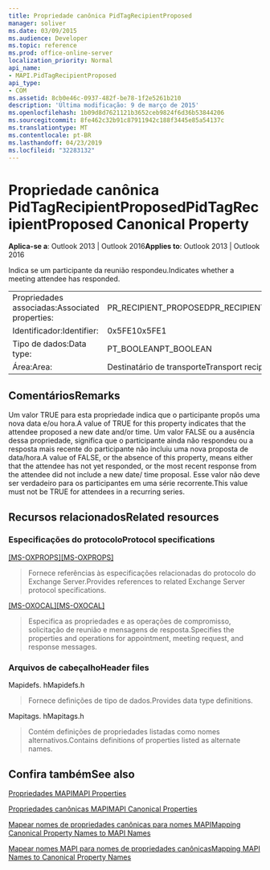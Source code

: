 ```yaml
---
title: Propriedade canônica PidTagRecipientProposed
manager: soliver
ms.date: 03/09/2015
ms.audience: Developer
ms.topic: reference
ms.prod: office-online-server
localization_priority: Normal
api_name:
- MAPI.PidTagRecipientProposed
api_type:
- COM
ms.assetid: 8cb0e46c-0937-482f-be78-1f2e5261b210
description: 'Última modificação: 9 de março de 2015'
ms.openlocfilehash: 1b09d8d7621121b3652ceb9824f6d36b53844206
ms.sourcegitcommit: 8fe462c32b91c87911942c188f3445e85a54137c
ms.translationtype: MT
ms.contentlocale: pt-BR
ms.lasthandoff: 04/23/2019
ms.locfileid: "32283132"
---
```

# <a name="pidtagrecipientproposed-canonical-property"></a><span data-ttu-id="58489-103">Propriedade canônica PidTagRecipientProposed</span><span class="sxs-lookup"><span data-stu-id="58489-103">PidTagRecipientProposed Canonical Property</span></span>

  
  
<span data-ttu-id="58489-104">**Aplica-se a**: Outlook 2013 | Outlook 2016</span><span class="sxs-lookup"><span data-stu-id="58489-104">**Applies to**: Outlook 2013 | Outlook 2016</span></span> 
  
<span data-ttu-id="58489-105">Indica se um participante da reunião respondeu.</span><span class="sxs-lookup"><span data-stu-id="58489-105">Indicates whether a meeting attendee has responded.</span></span>
  
|||
|:-----|:-----|
|<span data-ttu-id="58489-106">Propriedades associadas:</span><span class="sxs-lookup"><span data-stu-id="58489-106">Associated properties:</span></span>  <br/> |<span data-ttu-id="58489-107">PR_RECIPIENT_PROPOSED</span><span class="sxs-lookup"><span data-stu-id="58489-107">PR_RECIPIENT_PROPOSED</span></span>  <br/> |
|<span data-ttu-id="58489-108">Identificador:</span><span class="sxs-lookup"><span data-stu-id="58489-108">Identifier:</span></span>  <br/> |<span data-ttu-id="58489-109">0x5FE1</span><span class="sxs-lookup"><span data-stu-id="58489-109">0x5FE1</span></span>  <br/> |
|<span data-ttu-id="58489-110">Tipo de dados:</span><span class="sxs-lookup"><span data-stu-id="58489-110">Data type:</span></span>  <br/> |<span data-ttu-id="58489-111">PT_BOOLEAN</span><span class="sxs-lookup"><span data-stu-id="58489-111">PT_BOOLEAN</span></span>  <br/> |
|<span data-ttu-id="58489-112">Área:</span><span class="sxs-lookup"><span data-stu-id="58489-112">Area:</span></span>  <br/> |<span data-ttu-id="58489-113">Destinatário de transporte</span><span class="sxs-lookup"><span data-stu-id="58489-113">Transport recipient</span></span>  <br/> |
   
## <a name="remarks"></a><span data-ttu-id="58489-114">Comentários</span><span class="sxs-lookup"><span data-stu-id="58489-114">Remarks</span></span>

<span data-ttu-id="58489-115">Um valor TRUE para esta propriedade indica que o participante propôs uma nova data e/ou hora.</span><span class="sxs-lookup"><span data-stu-id="58489-115">A value of TRUE for this property indicates that the attendee proposed a new date and/or time.</span></span> <span data-ttu-id="58489-116">Um valor FALSE ou a ausência dessa propriedade, significa que o participante ainda não respondeu ou a resposta mais recente do participante não incluiu uma nova proposta de data/hora.</span><span class="sxs-lookup"><span data-stu-id="58489-116">A value of FALSE, or the absence of this property, means either that the attendee has not yet responded, or the most recent response from the attendee did not include a new date/ time proposal.</span></span> <span data-ttu-id="58489-117">Esse valor não deve ser verdadeiro para os participantes em uma série recorrente.</span><span class="sxs-lookup"><span data-stu-id="58489-117">This value must not be TRUE for attendees in a recurring series.</span></span>
  
## <a name="related-resources"></a><span data-ttu-id="58489-118">Recursos relacionados</span><span class="sxs-lookup"><span data-stu-id="58489-118">Related resources</span></span>

### <a name="protocol-specifications"></a><span data-ttu-id="58489-119">Especificações do protocolo</span><span class="sxs-lookup"><span data-stu-id="58489-119">Protocol specifications</span></span>

<span data-ttu-id="58489-120">[[MS-OXPROPS]](https://msdn.microsoft.com/library/f6ab1613-aefe-447d-a49c-18217230b148%28Office.15%29.aspx)</span><span class="sxs-lookup"><span data-stu-id="58489-120">[[MS-OXPROPS]](https://msdn.microsoft.com/library/f6ab1613-aefe-447d-a49c-18217230b148%28Office.15%29.aspx)</span></span>
  
> <span data-ttu-id="58489-121">Fornece referências às especificações relacionadas do protocolo do Exchange Server.</span><span class="sxs-lookup"><span data-stu-id="58489-121">Provides references to related Exchange Server protocol specifications.</span></span>
    
<span data-ttu-id="58489-122">[[MS-OXOCAL]](https://msdn.microsoft.com/library/09861fde-c8e4-4028-9346-e7c214cfdba1%28Office.15%29.aspx)</span><span class="sxs-lookup"><span data-stu-id="58489-122">[[MS-OXOCAL]](https://msdn.microsoft.com/library/09861fde-c8e4-4028-9346-e7c214cfdba1%28Office.15%29.aspx)</span></span>
  
> <span data-ttu-id="58489-123">Especifica as propriedades e as operações de compromisso, solicitação de reunião e mensagens de resposta.</span><span class="sxs-lookup"><span data-stu-id="58489-123">Specifies the properties and operations for appointment, meeting request, and response messages.</span></span>
    
### <a name="header-files"></a><span data-ttu-id="58489-124">Arquivos de cabeçalho</span><span class="sxs-lookup"><span data-stu-id="58489-124">Header files</span></span>

<span data-ttu-id="58489-125">Mapidefs. h</span><span class="sxs-lookup"><span data-stu-id="58489-125">Mapidefs.h</span></span>
  
> <span data-ttu-id="58489-126">Fornece definições de tipo de dados.</span><span class="sxs-lookup"><span data-stu-id="58489-126">Provides data type definitions.</span></span>
    
<span data-ttu-id="58489-127">Mapitags. h</span><span class="sxs-lookup"><span data-stu-id="58489-127">Mapitags.h</span></span>
  
> <span data-ttu-id="58489-128">Contém definições de propriedades listadas como nomes alternativos.</span><span class="sxs-lookup"><span data-stu-id="58489-128">Contains definitions of properties listed as alternate names.</span></span>
    
## <a name="see-also"></a><span data-ttu-id="58489-129">Confira também</span><span class="sxs-lookup"><span data-stu-id="58489-129">See also</span></span>



[<span data-ttu-id="58489-130">Propriedades MAPI</span><span class="sxs-lookup"><span data-stu-id="58489-130">MAPI Properties</span></span>](mapi-properties.md)
  
[<span data-ttu-id="58489-131">Propriedades canônicas MAPI</span><span class="sxs-lookup"><span data-stu-id="58489-131">MAPI Canonical Properties</span></span>](mapi-canonical-properties.md)
  
[<span data-ttu-id="58489-132">Mapear nomes de propriedades canônicas para nomes MAPI</span><span class="sxs-lookup"><span data-stu-id="58489-132">Mapping Canonical Property Names to MAPI Names</span></span>](mapping-canonical-property-names-to-mapi-names.md)
  
[<span data-ttu-id="58489-133">Mapear nomes MAPI para nomes de propriedades canônicas</span><span class="sxs-lookup"><span data-stu-id="58489-133">Mapping MAPI Names to Canonical Property Names</span></span>](mapping-mapi-names-to-canonical-property-names.md)

